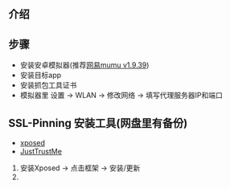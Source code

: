 ## 介绍


## 步骤
- 安装安卓模拟器(推荐[网易mumu v1.9.39](https://mumu.163.com/update/mac/))
- 安装目标app
- 安装抓包工具证书
- 模拟器里 设置 -> WLAN -> 修改网络 -> 填写代理服务器IP和端口

## SSL-Pinning 安装工具(网盘里有备份)
- [xposed](https://repo.xposed.info/module/de.robv.android.xposed.installer)
- [JustTrustMe](https://github.com/Fuzion24/JustTrustMe)



1. 安装Xposed -> 点击框架 -> 安装/更新
2. 

